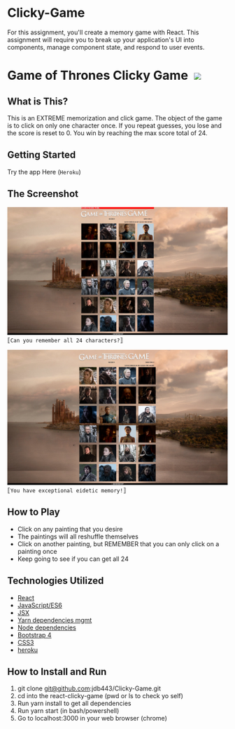 # Clicky-Game
For this assignment, you'll create a memory game with React. This assignment will require you to break up your application's UI into components, manage component state, and respond to user events.


# Game of Thrones Clicky Game&nbsp;&nbsp;<img src="https://www.desiakhbar.com/wp-content/uploads/2019/04/banner-image.png">

## What is This?
This is an EXTREME memorization and click game. The object of the game is to click on only one character once. If you repeat guesses, you lose and the score is reset to 0. You win by reaching the max score total of 24.

## Getting Started
Try the app Here []() (`Heroku`)

## The Screenshot
![Screenshot](./public/assets/screenshots/demo-01.jpg)
&#10214;`Can you remember all 24 characters?`&#10215;

![Screenshot](./public/assets/screenshots/demo-00.jpg)
&#10214;`You have exceptional eidetic memory!`&#10215;

## How to Play
* Click on any painting that you desire
* The paintings will all reshuffle themselves
* Click on another painting, but REMEMBER that you can only click on a painting once
* Keep going to see if you can get all 24

## Technologies Utilized
* [React](https://reactjs.org/)
* [JavaScript/ES6](http://es6-features.org/#Constants)
* [JSX](https://reactjs.org/docs/introducing-jsx.html)
* [Yarn dependencies mgmt](https://yarnpkg.com/en/)
* [Node dependencies](https://nodejs.org/en/)
* [Bootstrap 4](https://getbootstrap.com/)
* [CSS3](https://developer.mozilla.org/en-US/docs/Web/CSS/CSS3)
* [heroku](https://www.heroku.com)

## How to Install and Run
01. git clone git@github.com:jdb443/Clicky-Game.git
02. cd into the react-clicky-game (pwd or ls to check yo self)
03. Run yarn install to get all dependencies
04. Run yarn start (in bash/powershell)
05. Go to localhost:3000 in your web browser (chrome)


